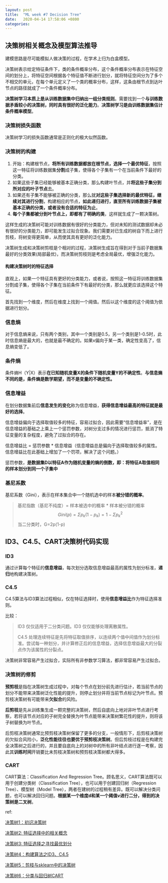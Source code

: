 ```yaml
---
layout: post
title:  "ML week #7 Decision Tree"
date:   2020-04-14 17:58:06 +0800
categories: 
---
```

## 决策树相关概念及模型算法推导

建模思路是尽可能模拟人做决策的过程，在学术上归为白盒模型。

决策树表示给定特征条件下，类的条件概率分布，这个条件概率分布表示在特征空间的划分上，将特征空间根据各个特征值不断进行划分，就将特征空间分为了多个不相交的单元，在每个单元定义了一个类的概率分布，这样，这条由根节点到达叶节点的路径就成了一个条件概率分布。

**决策树学习本质上是从训练数据集中归纳出一组分类规则**。需要找到一个**与训练数据矛盾较小的决策树，同时具有很好的泛化能力**。**决策树学习是由训练数据集估计条件概率模型**。

### 决策树损失函数

决策树学习的损失函数通常是正则化的极大似然函数。

### 决策树的构建

1. 开始：构建根节点，**将所有训练数据都放在根节点，选择一个最优特征**，按照这一特征将训练数据集**分割**成子集，使得各个子集有一个在当前条件下最好的分类。
2. 如果这些子集已经能够被基本正确分类，那么构建叶节点，并**将这些子集分到所对应的叶子节点**去。
3. 如果还有子集不能够被正确的分类，那么就**对这些子集选择新的最优特征，继续对其进行分割**，构建相应的节点，**如此递归进行，直至所有训练数据子集被基本正确的分类，或者没有合适的特征为止**。
4. **每个子集都被分到叶节点上，即都有了明确的类**，这样就生成了一颗决策树。

这样生成的决策树可能对训练数据有很好的分类能力，但对未知的测试数据却未必有很好的分类能力，即可能发生过拟合现象。我们需要对已生成的树自下而上进行剪枝，将树变得更简单，从而使其具有更好的泛化能力。

决策树生成和决策树剪枝是个相对的过程，决策树生成旨在得到对于当前子数据集最好的分类效果(局部最优)，而决策树剪枝则是考虑全局最优，增强泛化能力。

#### 构建决策树时的特征选择

直观上，如果一个特征具有更好的分类能力，或者说，按照这一特征将训练数据集分割成子集，使得各个子集在当前条件下有最好的分类，那么就更应该选择这个特征。

首先找到一个维度，然后在维度上找到一个阈值。然后以这个维度的这个阈值为依据进行划分。



### 信息熵

对于信息熵来说，只有两个类别，其中一个类别是0.5，另一个类别是1-0.5时，此时信息熵是最大的，也就是最不确定的。如果x偏向于某一类，确定性变高了，信息熵变低了。

### 条件熵

条件熵H（Y|X）表示**在已知随机变量X的条件下随机变量Y的不确定性**。**与信息熵不同的是，条件熵是数学期望，而不是变量的不确定性。**

### 信息增益

在划分数据集前后**信息发生的变化**称为信息增益，**获得信息增益最高的特征就是最好的选择**。

信息增益偏向于选择取值较多的特征，容易过拟合，因此需要“信息增益率”，是在信息增益的基础之上乘上一个惩罚参数，对树分支过多的情况进行惩罚，抵消了特征变量的复杂程度，避免了过拟合的存在。

信息增益比 = 惩罚参数 * 信息增益（信息增益总是偏向于选择取值较多的属性。信息增益比在此基础上增加了一个罚项，解决了这个问题。）

惩罚参数，**是数据集D以特征A作为随机变量的熵的倒数，即：将特征A取值相同的样本划分到同一个子集中**



### 基尼系数

基尼系数（Gini），表示在样本集合中一个随机选中的样本**被分错的概率**。

> 基尼指数（基尼不纯度）= 样本被选中的概率 * 样本被分错的概率
> $$
> Gini(p)=\Sigma p_k(1-p_k)=1-\Sigma p_k^2
> $$
> 当二分类时，G=2p(1-p)



## ID3、C4.5、CART决策树代码实现

### ID3

通过计算每个特征的**信息增益**，每次划分选取信息增益最高的属性为划分标准，**递归**地构建决策树。

### C4.5

C4.5算法与ID3算法过程相似，仅在特征选择时，使用**信息增益比**作为特征选择准则。



比较：

>ID3 仅仅适用于二分类问题。ID3 仅仅能够处理离散属性。
>
>C4.5 处理连续特征是先将特征取值排序，以连续两个值中间值作为划分标准。尝试每一种划分，并计算修正后的信息增益，选择信息增益最大的分裂点作为该属性的分裂点。



决策树非常容易产生过拟合，实际所有非参数学习算法，都非常容易产生过拟合。

### 决策树的修剪

**预剪枝**是指在决策树生成过程中，对每个节点在划分前先进行估计，若当前节点的划分不能带来决策树泛化性能的提升，则停止划分并将当前节点标记为叶节点。预剪枝决策树有可能带来**欠拟合**的风险。

**后剪枝**是先从训练集生成一颗完整的决策树，然后自底向上地对非叶节点进行考察，若将该节点对应的子树完全替换为叶节点能带来决策树繁花性的提升，则将该子树替换为叶节点。

后剪枝决策树通常比预剪枝决策树保留了更多的分支，一般情形下，后剪枝决策树的欠拟合风险小，**泛化性能往往也要优于预剪枝决策树**。但后剪枝过程是在构建完全决策树之后进行的，并且要自底向上的对树中的所有非叶结点进行逐一考察，因此其**训练时间**开销要比未剪枝决策树和预剪枝决策树都大得多。

### CART

CART算法：Classification And Regression Tree。顾名思义，CART算法既可以用于创建分类树（Classification Tree），也可以用于创建回归树（Regression Tree）、模型树（Model Tree），两者在建树的过程稍有差异。既可以解决分类问题，也可以解决回归问题。**根据某一个维度d和某一个阈值v进行二分，得到的决策树是二叉树**。





ref:

[决策树1：初识决策树](http://mp.weixin.qq.com/s?__biz=MzI4MjkzNTUxMw==&mid=2247484178&idx=1&sn=1af90ba53ee3c1036ca94be9180e4c81&chksm=eb932aa4dce4a3b23aaed46d779abbc00917a55ac71cf177737c462ef9a02732e087049d132a&scene=21#wechat_redirect)

[决策树2: 特征选择中的相关概念](http://mp.weixin.qq.com/s?__biz=MzI4MjkzNTUxMw==&mid=2247484195&idx=1&sn=054651159e08f74c85f1fc1fab8a0f25&chksm=eb932a95dce4a383870f5385e9e926af022ecb5f7c9b827c2fb4c72af4f66a1133b5a88d3cb2&scene=21#wechat_redirect)

[决策树3: 特征选择之寻找最优划分](http://mp.weixin.qq.com/s?__biz=MzI4MjkzNTUxMw==&mid=2247484204&idx=1&sn=372d3ee90802d15347445f91056fe6bc&chksm=eb932a9adce4a38c9750a2cf6ca3382056b66099476223da02016e964ef711b97c4798ba9e58&scene=21#wechat_redirect)

[决策树4：构建算法之ID3、C4.5](http://mp.weixin.qq.com/s?__biz=MzI4MjkzNTUxMw==&mid=2247484212&idx=1&sn=aaabacf77db62a2b78fbef5ad034e354&chksm=eb932a82dce4a394fbf447fdd01b167565f04ddf85db5ef5e969bc0c75bd0dbf67b36236d64b&scene=21#wechat_redirect)

[决策树5：剪枝与sklearn中的决策树](http://mp.weixin.qq.com/s?__biz=MzI4MjkzNTUxMw==&mid=2247484241&idx=1&sn=fa915fb55d98b38c54674a58f18ba921&chksm=eb932ae7dce4a3f16423bc2e61ca5f819b482e438df3025bcac6dd9d9c07ccf6424fc79463a9&scene=21#wechat_redirect)

[决策树6：分类与回归树CART](http://mp.weixin.qq.com/s?__biz=MzI4MjkzNTUxMw==&mid=2247484269&idx=1&sn=a0c39116207b0d299c48764640d4c582&chksm=eb932adbdce4a3cd0a962b735ffb3fe5bad1739259ced35f3d1e03b8eee05db5cd9fb025395c&scene=21#wechat_redirect)

